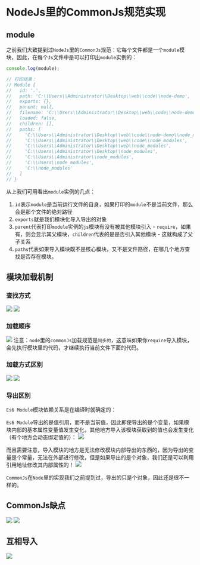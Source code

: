 # NodeJs里的CommonJs规范实现
## module
之前我们大致提到过`NodeJs`里的`CommonJs`规范：它每个文件都是一个`module`模块，因此，在每个`Js`文件中是可以打印出`module`实例的：
```js
console.log(module);

// 打印结果：
// Module {
//   id: '.',
//   path: 'C:\\Users\\Administrator\\Desktop\\web\\code\\node-demo',
//   exports: {},
//   parent: null,
//   filename: 'C:\\Users\\Administrator\\Desktop\\web\\code\\node-demo\\index.js',
//   loaded: false,
//   children: [],
//   paths: [
//     'C:\\Users\\Administrator\\Desktop\\web\\code\\node-demo\\node_modules',
//     'C:\\Users\\Administrator\\Desktop\\web\\code\\node_modules',
//     'C:\\Users\\Administrator\\Desktop\\web\\node_modules',
//     'C:\\Users\\Administrator\\Desktop\\node_modules',
//     'C:\\Users\\Administrator\\node_modules',
//     'C:\\Users\\node_modules',
//     'C:\\node_modules'
//   ]
// }
```
从上我们可用看出`module`实例的几点：
1. `id`表示`module`是当前运行文件的自身，如果打印的`module`不是当前文件，那么会是那个文件的绝对路径
2. `exports`就是我们模块化导入导出的对象
3. `parent`代表打印`module`实例的`js`模块有没有被其他模块引入 - `require`，如果有，则会显示其父模块，`children`代表的是是否引入其他模块 - 这就构成了父子关系
4. `paths`代表如果导入模块既不是核心模块，又不是文件路径，在哪几个地方查找是否存在模块。

## 模块加载机制
### 查找方式
![](https://cdn.jsdelivr.net/gh/Huansheng1/myimg/PicGo/20201121132443.png)
![](https://cdn.jsdelivr.net/gh/Huansheng1/myimg/PicGo/20201121132514.png)
### 加载顺序
![](https://cdn.jsdelivr.net/gh/Huansheng1/myimg/PicGo/20201121120356.png)
注意：`node`里的`commonJs`加载规范是`同步的`，这意味如果你`require`导入模块，会先执行模块里的代码，才继续执行当前文件下面的代码。
### 加载方式区别
![](https://cdn.jsdelivr.net/gh/Huansheng1/myimg/PicGo/20201121130949.png)
![](https://cdn.jsdelivr.net/gh/Huansheng1/myimg/PicGo/20201121131011.png)
### 导出区别
`Es6 Module`模块依赖关系是在编译时就确定的：

`Es6 Module`导出的是值引用，而不是当前值，因此即使导出的是个变量，如果模块内部的基本属性变量值发生变化，其他地方导入该模块获取到的值也会发生变化（有个地方会动态绑定值的）：
![](https://cdn.jsdelivr.net/gh/Huansheng1/myimg/PicGo/20201121131440.png)

而且需要注意，导入模块的地方是无法修改模块内部导出的东西的，因为导出的变量是个常量，无法在外部进行修改，但是如果导出的是个对象，我们还是可以利用引用地址修改其内部属性的！
![](https://cdn.jsdelivr.net/gh/Huansheng1/myimg/PicGo/20201121132230.png)

`CommonJs`在`Node`里的实现我们之前提到过，导出的只是个对象，因此还是很不一样的。
## CommonJs缺点
![](https://cdn.jsdelivr.net/gh/Huansheng1/myimg/PicGo/20201121122217.png)
![](https://cdn.jsdelivr.net/gh/Huansheng1/myimg/PicGo/20201121123055.png)

## 互相导入
![](https://cdn.jsdelivr.net/gh/Huansheng1/myimg/PicGo/20201122000119.png)